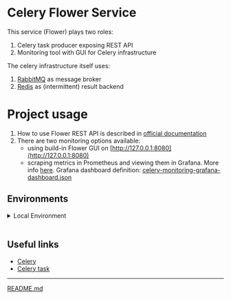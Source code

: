 # Celery Flower Service 

This service (Flower) plays two roles:

1. Celery task producer exposing REST API
2. Monitoring tool with GUI for Celery infrastructure 

The celery infrastructure itself uses:

1. [RabbitMQ](https://www.rabbitmq.com/) as message broker
2. [Redis](https://redis.io/) as (intermittent) result backend

# Project usage

1. How to use Flower REST API is described in [official documentation](https://flower.readthedocs.io/en/latest/api.html)
2. There are two monitoring options available:
    * using build-in Flower GUI on [http://127.0.0.1:8080](http://127.0.0.1:8080) 
    * scraping metrics in Prometheus and viewing them in Grafana. More info [here](https://flower.readthedocs.io/en/latest/prometheus-integration.html#celery-flower-prometheus-grafana-integration-guide). Grafana dashboard definition: [celery-monitoring-grafana-dashboard.json](./celery-monitoring-grafana-dashboard.json)

## Environments

<details>
<summary>Local Environment</summary>

### Prepare local environment

```shell
docker-compose --env-file=db.env.local build 
```

### Run local environment

```shell
docker-compose --env-file=db.env.local up -d
```

### Shut down and clean local environment

```shell
docker-compose --env-file=db.env.local down
```

</details>
</br>


## Useful links

* [Celery](https://docs.celeryq.dev/en/latest/index.html#)
* [Celery task](https://docs.celeryq.dev/en/latest/userguide/tasks.html)

---

[README.md](../README.md)
